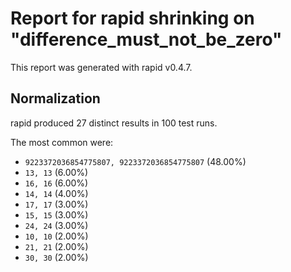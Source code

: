 # Report for rapid shrinking on "difference_must_not_be_zero"

This report was generated with rapid v0.4.7.

## Normalization

rapid produced 27 distinct results in 100 test runs.

The most common were:

- ``9223372036854775807, 9223372036854775807`` (48.00%)
- ``13, 13`` (6.00%)
- ``16, 16`` (6.00%)
- ``14, 14`` (4.00%)
- ``17, 17`` (3.00%)
- ``15, 15`` (3.00%)
- ``24, 24`` (3.00%)
- ``10, 10`` (2.00%)
- ``21, 21`` (2.00%)
- ``30, 30`` (2.00%)

